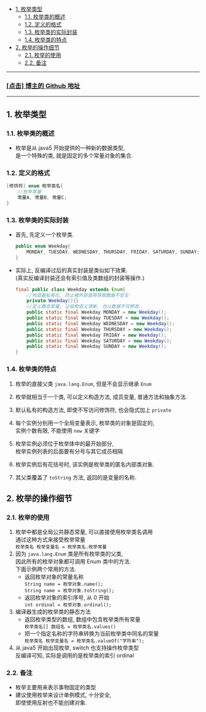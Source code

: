 <!-- TOC -->

- [1. 枚举类型](#1-枚举类型)
  - [1.1. 枚举类的概述](#11-枚举类的概述)
  - [1.2. 定义的格式](#12-定义的格式)
  - [1.3. 枚举类的实际封装](#13-枚举类的实际封装)
  - [1.4. 枚举类的特点](#14-枚举类的特点)
- [2. 枚举的操作细节](#2-枚举的操作细节)
  - [2.1. 枚举的使用](#21-枚举的使用)
  - [2.2. 备注](#22-备注)

<!-- /TOC -->

****
<a href='https://github.com/leon9dragon'><h3>[点击] 博主的 Github 地址</h3></a>
****

## 1. 枚举类型

### 1.1. 枚举类的概述
- 枚举是从 java5 开始提供的一种新的数据类型,  
  是一个特殊的类, 就是固定的多个常量对象的集合.

### 1.2. 定义的格式   
  ```java
  [修饰符] enum 枚举类名{
      //枚举常量
      常量A, 常量B, 常量C;
  }
  ```

### 1.3. 枚举类的实际封装
- 首先, 先定义一个枚举类.  
  ```java
  public enum Weekday{
      MONDAY, TUESDAY, WEDNESDAY, THURSDAY, FRIDAY, SATURDAY, SUNDAY;
  }
  ```
- 实际上, 反编译过后的真实封装是类似如下效果.   
  (真实反编译封装还会有索引值及类数组的封装等操作.)  
  ```java
  final public class Weekday extends Enum{
      //构造器私有化, 防止被外部调用导致数据不安全
      private Weekday(){}
      //定义静态常量, 让结构语义清晰, 也让数据不可修改.
      public static final Weekday MONDAY = new Weekday();
      public static final Weekday TUESDAY = new Weekday();
      public static final Weekday WEDNESDAY = new Weekday();
      public static final Weekday THURSDAY = new Weekday();
      public static final Weekday FRIDAY = new Weekday();
      public static final Weekday SATURDAY = new Weekday();
      public static final Weekday SUNDAY = new Weekday();
  }
  ```

### 1.4. 枚举类的特点
1. 枚举的直接父类 `java.lang.Enum`, 但是不会显示继承 `Enum`  

2. 枚举就相当于一个类, 可以定义构造方法, 成员变量, 普通方法和抽象方法.    

3. 默认私有的构造方法, 即使不写访问修饰符, 也会隐式加上 `private`  

4. 每个实例分别用一个全局变量表示, 枚举类的对象是固定的,  
   实例个数有限, 不能使用 `new` 关键字   

5. 枚举实例必须位于枚举体中的最开始部分,  
   枚举实例列表的后面要有分号与其它成员相隔

6. 枚举实例后有花括号时, 该实例是枚举类的匿名内部类对象.

7. 其父类覆盖了 `toString` 方法, 返回的是变量的名称.

## 2. 枚举的操作细节

### 2.1. 枚举的使用
1. 枚举中都是全局公共静态常量, 可以直接使用枚举类名调用   
   通过这种方式来接受枚举常量  
   `枚举类名 枚举变量名 = 枚举类名.枚举常量`  
2. 因为 `java.lang.Enum` 类是所有枚举类的父类,  
   因此所有的枚举对象都可调用 Enum 类中的方法.    
   下面示例两个常用的方法.  
   - 返回枚举对象的常量名称    
     `String name = 枚举对象.name();`  
     `String name = 枚举对象.toString();`    
   - 返回枚举对象的索引序号, 从 0 开始    
     `int ordinal = 枚举对象.ordinal();`  
3. 编译器生成的枚举类的静态方法
   - 返回枚举类型的数组, 数组中包含枚举类所有常量  
     `枚举类名[] 数组名 = 枚举类名.values()`  
   - 把一个指定名称的字符串转换为当前枚举类中同名的常量  
     `枚举类名 枚举变量名 = 枚举类名.valueOf("字符串");`
4. 从 java5 开始出现枚举, switch 也支持操作枚举类型  
   反编译可知, 实际是调用的是枚举类的索引 ordinal 

### 2.2. 备注 
- 枚举主要用来表示事物固定的类型  
- 建议使用枚举来设计单例模式, 十分安全,  
  即使使用反射也不能创建对象.